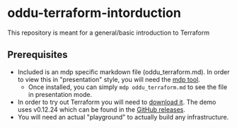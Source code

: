 # oddu-terraform-intorduction
This repository is meant for a general/basic introduction to Terraform

## Prerequisites

- Included is an mdp specific markdown file (oddu_terraform.md). In order to view this in "presentation" style, you will need the [mdp tool](https://github.com/visit1985/mdp).
  - Once installed, you can simply `mdp oddu_terraform.md` to see the file in presentation mode.
- In order to try out Terraform you will need to [download it](https://www.terraform.io/downloads.html). The demo uses v0.12.24 which can be found in the [GitHub releases](https://github.com/hashicorp/terraform/releases).
- You will need an actual "playground" to actually build any infrastructure. 

